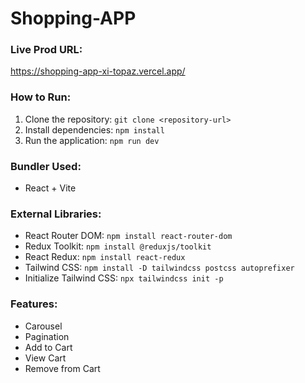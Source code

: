 # Shopping-APP

### Live Prod URL:

https://shopping-app-xi-topaz.vercel.app/

### How to Run:

1. Clone the repository: `git clone <repository-url>`
2. Install dependencies: `npm install`
3. Run the application: `npm run dev`

### Bundler Used:

- React + Vite

### External Libraries:

- React Router DOM: `npm install react-router-dom`
- Redux Toolkit: `npm install @reduxjs/toolkit`
- React Redux: `npm install react-redux`
- Tailwind CSS: `npm install -D tailwindcss postcss autoprefixer`
- Initialize Tailwind CSS: `npx tailwindcss init -p`

### Features:

- Carousel
- Pagination
- Add to Cart
- View Cart
- Remove from Cart
